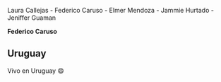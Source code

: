 Laura Callejas - Federico Caruso - Elmer Mendoza - Jammie Hurtado - Jeniffer Guaman

**Federico Caruso**
## Uruguay
Vivo en Uruguay :smile:
